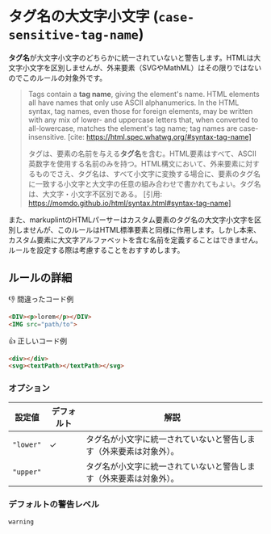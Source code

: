 # タグ名の大文字小文字 (`case-sensitive-tag-name`)

**タグ名**が大文字小文字のどちらかに統一されていないと警告します。HTMLは大文字小文字を区別しませんが、外来要素（SVGやMathML）はその限りではないのでこのルールの対象外です。

> Tags contain a **tag name**, giving the element's name. HTML elements all have names that only use ASCII alphanumerics. In the HTML syntax, tag names, even those for foreign elements, may be written with any mix of lower- and uppercase letters that, when converted to all-lowercase, matches the element's tag name; tag names are case-insensitive.
> [cite: https://html.spec.whatwg.org/#syntax-tag-name]
>
> タグは、要素の名前を与える**タグ名**を含む。HTML要素はすべて、ASCII英数字を使用する名前のみを持つ。HTML構文において、外来要素に対するものでさえ、タグ名は、すべて小文字に変換する場合に、要素のタグ名に一致する小文字と大文字の任意の組み合わせで書かれてもよい。タグ名は、大文字・小文字不区別である。
> [引用: https://momdo.github.io/html/syntax.html#syntax-tag-name]

また、markuplintのHTMLパーサーはカスタム要素のタグ名の大文字小文字を区別しませんが、このルールはHTML標準要素と同様に作用します。しかし本来、カスタム要素に大文字アルファベットを含む名前を定義することはできません。ルールを設定する際は考慮することをおすすめします。

## ルールの詳細

👎 間違ったコード例

```html
<DIV><p>lorem</p></DIV>
<IMG src="path/to">
```

👍 正しいコード例

```html
<div></div>
<svg><textPath></textPath></svg>
```

### オプション

設定値|デフォルト|解説
---|---|---
`"lower"`|✓|タグ名が小文字に統一されていないと警告します（外来要素は対象外）。
`"upper"`||タグ名が小文字に統一されていないと警告します（外来要素は対象外）。

### デフォルトの警告レベル

`warning`
